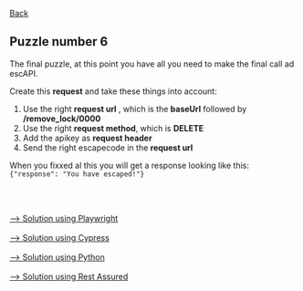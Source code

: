 [Back](06.%20puzzle5.md)

## Puzzle number 6
The final puzzle, at this point you have all you need to make the final call ad escAPI.

Create this **request** and take these things into account:
1. Use the right **request url** , which is the **baseUrl** followed by **/remove_lock/0000**
2. Use the right **request method**, which is **DELETE**
3. Add the apikey as **request header**
4. Send the right escapecode in the **request url**

When you fixxed al this you will get a response looking like this:
``{"response": "You have escaped!"}``

<br>
<br>

[--> Solution using Playwright](./playwright/solution-puzzle6.md)
<br>
<br>
[--> Solution using Cypress](./cypress/solution-puzzle6.md)
<br>
<br>
[--> Solution using Python](./python/solution-puzzle6.md)
<br>
<br>
[--> Solution using Rest Assured](./rest-assured/solution-puzzle6.md)



